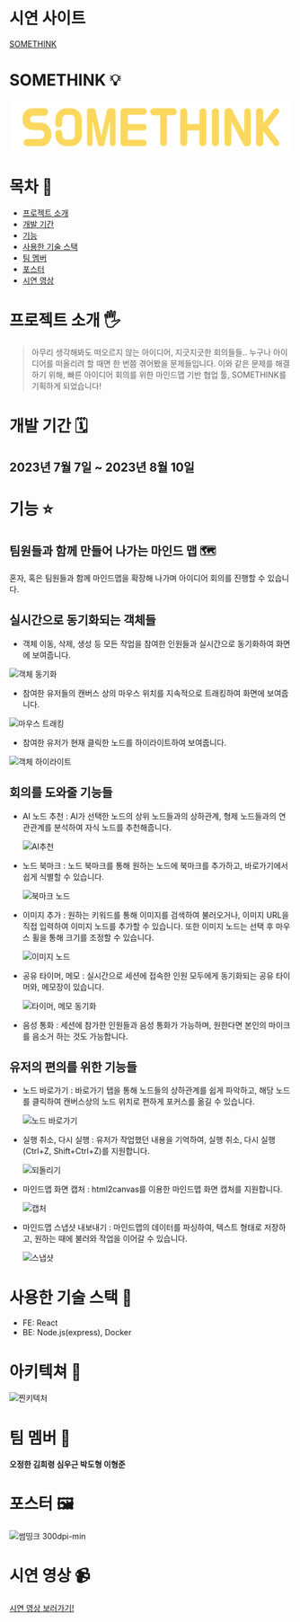 # 시연 사이트

[SOMETHINK](https://somethink.online, "site link")

# SOMETHINK 💡

<img src="/client/src/img/icon/logo.png">

# 목차 📜

- [프로젝트 소개](#프로젝트-소개-)
- [개발 기간](#개발-기간-)
- [기능](#기능-)
- [사용한 기술 스택](#기술-)
- [팀 멤버](#팀-멤버-)
- [포스터](#포스터-)
- [시연 영상](#시연-영상-)

# 프로젝트 소개 🖐️

> 아무리 생각해봐도 떠오르지 않는 아이디어, 지긋지긋한 회의들들.. 누구나 아이디어를 떠올리려 할 때면 한 번쯤 겪어봤을 문제들입니다. 이와 같은 문제를 해결하기 위해, 빠른 아이디어 회의를 위한 마인드맵 기반 협업 툴, SOMETHINK를 기획하게 되었습니다!

# 개발 기간 🗓️

## 2023년 7월 7일 ~ 2023년 8월 10일

# 기능 ⭐

## 팀원들과 함께 만들어 나가는 마인드 맵 🗺️

혼자, 혹은 팀원들과 함께 마인드맵을 확장해 나가며 아이디어 회의를 진행할 수 있습니다.

## 실시간으로 동기화되는 객체들

- 객체 이동, 삭제, 생성 등 모든 작업을 참여한 인원들과 실시간으로 동기화하여 화면에 보여줍니다.

![객체 동기화](https://github.com/JeongHanO/SomeThink/assets/128684924/9e4aca0f-fa46-4686-8f31-47e43b9aa669)

- 참여한 유저들의 캔버스 상의 마우스 위치를 지속적으로 트래킹하여 화면에 보여줍니다.

![마우스 트래킹](https://github.com/JeongHanO/SomeThink/assets/128684924/55bb244c-c30f-4c1c-8c8e-8dd761d66260)
 
- 참여한 유저가 현재 클릭한 노드를 하이라이트하여 보여줍니다.

![객체 하이라이트](https://github.com/JeongHanO/SomeThink/assets/128684924/f3dd67d3-e895-476e-ae29-3a52127baaab)


## 회의를 도와줄 기능들

- AI 노드 추천 : AI가 선택한 노드의 상위 노드들과의 상하관계, 형제 노드들과의 연관관계를 분석하여 자식 노드를 추천해줍니다.

  ![AI추천](https://github.com/JeongHanO/SomeThink/assets/128684924/643f8ffc-ae90-4053-822f-37e5f9788b90)

- 노드 북마크 : 노드 북마크를 통해 원하는 노드에 북마크를 추가하고, 바로가기에서 쉽게 식별할 수 있습니다.

  ![북마크 노드](https://github.com/JeongHanO/SomeThink/assets/128684924/1481614d-5400-40f1-9303-da6e4aa58c19)

- 이미지 추가 : 원하는 키워드를 통해 이미지를 검색하여 불러오거나, 이미지 URL을 직접 입력하여 이미지 노드를 추가할 수 있습니다. 또한 이미지 노드는 선택 후 마우스 휠을 통해 크기를 조정할 수 있습니다.

  ![이미지 노드](https://github.com/JeongHanO/SomeThink/assets/128684924/884291fa-8121-4527-ba7f-26e444e08cd8)

- 공유 타이머, 메모 : 실시간으로 세션에 접속한 인원 모두에게 동기화되는 공유 타이머와, 메모장이 있습니다.

  ![타이머, 메모 동기화](https://github.com/JeongHanO/SomeThink/assets/128684924/2555d70c-386e-4339-a431-754141342cff)

- 음성 통화 : 세션에 참가한 인원들과 음성 통화가 가능하며, 원한다면 본인의 마이크를 음소거 하는 것도 가능합니다.

## 유저의 편의를 위한 기능들

- 노드 바로가기 : 바로가기 탭을 통해 노드들의 상하관계를 쉽게 파악하고, 해당 노드를 클릭하여 캔버스상의 노드 위치로 편하게 포커스를 옮길 수 있습니다.

  ![노드 바로가기](https://github.com/JeongHanO/SomeThink/assets/128684924/49745caa-3bf8-4265-adfe-ad4bad4851cf)

- 실행 취소, 다시 실행 : 유저가 작업했던 내용을 기억하여, 실행 취소, 다시 실행 (Ctrl+Z, Shift+Ctrl+Z)를 지원합니다.

  ![되돌리기](https://github.com/JeongHanO/SomeThink/assets/128684924/a4f46bba-e63a-4948-867a-626f2277a5d5)

- 마인드맵 화면 캡처 : html2canvas를 이용한 마인드맵 화면 캡처를 지원합니다.

  ![캡처](https://github.com/JeongHanO/SomeThink/assets/128684924/4747ca40-9a00-4b50-9399-292a8fe46be5)

- 마인드맵 스냅샷 내보내기 : 마인드맵의 데이터를 파싱하여, 텍스트 형태로 저장하고, 원하는 때에 불러와 작업을 이어갈 수 있습니다.

  ![스냅샷](https://github.com/JeongHanO/SomeThink/assets/128684924/9bef5edd-ad0b-486a-911d-e4b725b5e9a8)

# 사용한 기술 스택 🔧

- FE: React
- BE: Node.js(express), Docker

# 아키텍쳐 🔧

![찐키텍처](https://github.com/JeongHanO/SomeThink/assets/128684924/88333d72-dab7-4274-95a7-97758c456298)

# 팀 멤버 👥

**오정한 김희령 심우근 박도형 이형준**

# 포스터 🖼️

![썸띵크 300dpi-min](https://github.com/JeongHanO/SomeThink/assets/128684924/4f9f5e60-eea2-4253-aade-910ed25b6798)


# 시연 영상 📹
[시연 영상 보러가기!](https://www.youtube.com/watch?v=zox5UzbiDvk&ab_channel=jaedupkim, "video link")
